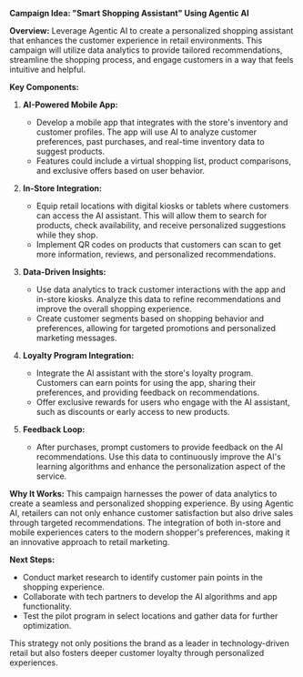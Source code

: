 **Campaign Idea: "Smart Shopping Assistant" Using Agentic AI**

**Overview:**
Leverage Agentic AI to create a personalized shopping assistant that enhances the customer experience in retail environments. This campaign will utilize data analytics to provide tailored recommendations, streamline the shopping process, and engage customers in a way that feels intuitive and helpful.

**Key Components:**

1. **AI-Powered Mobile App:**
   - Develop a mobile app that integrates with the store's inventory and customer profiles. The app will use AI to analyze customer preferences, past purchases, and real-time inventory data to suggest products.
   - Features could include a virtual shopping list, product comparisons, and exclusive offers based on user behavior.

2. **In-Store Integration:**
   - Equip retail locations with digital kiosks or tablets where customers can access the AI assistant. This will allow them to search for products, check availability, and receive personalized suggestions while they shop.
   - Implement QR codes on products that customers can scan to get more information, reviews, and personalized recommendations.

3. **Data-Driven Insights:**
   - Use data analytics to track customer interactions with the app and in-store kiosks. Analyze this data to refine recommendations and improve the overall shopping experience.
   - Create customer segments based on shopping behavior and preferences, allowing for targeted promotions and personalized marketing messages.

4. **Loyalty Program Integration:**
   - Integrate the AI assistant with the store's loyalty program. Customers can earn points for using the app, sharing their preferences, and providing feedback on recommendations.
   - Offer exclusive rewards for users who engage with the AI assistant, such as discounts or early access to new products.

5. **Feedback Loop:**
   - After purchases, prompt customers to provide feedback on the AI recommendations. Use this data to continuously improve the AI's learning algorithms and enhance the personalization aspect of the service.

**Why It Works:**
This campaign harnesses the power of data analytics to create a seamless and personalized shopping experience. By using Agentic AI, retailers can not only enhance customer satisfaction but also drive sales through targeted recommendations. The integration of both in-store and mobile experiences caters to the modern shopper's preferences, making it an innovative approach to retail marketing.

**Next Steps:**
- Conduct market research to identify customer pain points in the shopping experience.
- Collaborate with tech partners to develop the AI algorithms and app functionality.
- Test the pilot program in select locations and gather data for further optimization.

This strategy not only positions the brand as a leader in technology-driven retail but also fosters deeper customer loyalty through personalized experiences.